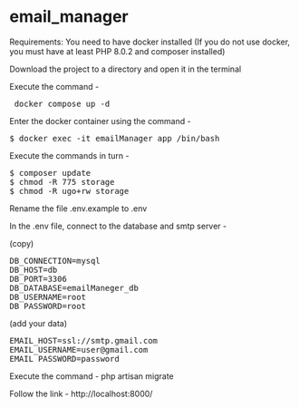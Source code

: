 # email_manager

Requirements: You need to have docker installed (If you do not use docker, you must have at least PHP 8.0.2 and composer installed)

Download the project to a directory and open it in the terminal

Execute the command - 

<pre> docker compose up -d </pre>

Enter the docker container using the command - 

<pre>$ docker exec -it emailManager_app /bin/bash</pre>

Execute the commands in turn -

<pre>
<span>$ composer update</span>
<span>$ chmod -R 775 storage</span>
<span>$ chmod -R ugo+rw storage</span>
</pre>

Rename the file .env.example to .env

In the .env file, connect to the database and smtp server -

(copy)
<pre>
DB_CONNECTION=mysql
DB_HOST=db
DB_PORT=3306
DB_DATABASE=emailManeger_db
DB_USERNAME=root
DB_PASSWORD=root
</pre>
(add your data)
<pre>
EMAIL_HOST=ssl://smtp.gmail.com
EMAIL_USERNAME=user@gmail.com
EMAIL_PASSWORD=password
</pre>

Execute the command - php artisan migrate

Follow the link - http://localhost:8000/

